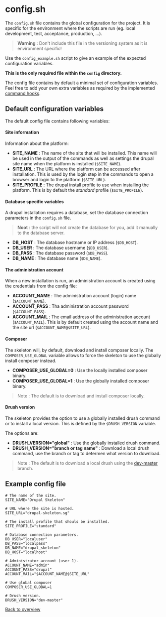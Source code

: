 # config.sh
The `config.sh` file contains the global configuration for the project. It is
specific for the environment where the scripts are run (eg. local development,
test, acceptance, production, ...).

> **Warning** : Don't include this file in the versioning system as it is
> environment specific!

Use the `config_example.sh` script to give an example of the expected
configuration variables.

**This is the only required file within the `config` directory.**

The config file contains by default a minimal set of configuration variables.
Feel free to add your own extra variables as required by the implemented
[command hooks][link-hooks].



## Default configuration variables
The default config file contains following variables:


#### Site information
Information about the platform:

- **SITE_NAME** : The name of the site that will be installed. This name will be
  used in the output of the commands as well as settings the drupal site name
  when the platform is installed (`$SITE_NAME`).
- **SITE_URL** : The URL where the platform can be accessed after installation.
  This is used by the login step in the commands to open a browser and login to
  the platform (`$SITE_URL`).
- **SITE_PROFILE** : The drupal install profile to use when installing the
  platform. This is by default the *standard* profile (`$SITE_PROFILE`).


#### Database specific variables
A drupal installation requires a database, set the database connection
parameters in the `config.sh` file.

> **Noot** : the script will not create the database for you, add it manually
> to the database server.

- **DB_HOST** : The database hostname or IP address (`$DB_HOST`).
- **DB_USER** : The database username (`$DB_USER`).
- **DB_PASS** : The database password (`$DB_PASS`).
- **DB_NAME** : The database name (`$DB_NAME`).


#### The administration account
When a new installation is run, an administration account is created using the
credentials from the config file:

- **ACCOUNT_NAME** : The administration account (login) name (`$ACCOUNT_NAME`).
- **ACCOUNT_PASS** : Tha administration account password (`$ACCOUNT_PASS`).
- **ACCOUNT_MAIL** : The email address of the administration account
  (`$ACCOUNT_MAIL`). This is by default created using the account name and the
  site url (`$ACCOUNT_NAME@$SITE_URL`).


#### Composer
The skeleton will, by default, download and install composer locally. The
`COMPOSER_USE_GLOBAL` variable allows to force the skeleton to use the globally
install composer instead.

- **COMPOSER_USE_GLOBAL=0** : Use the locally installed composer binary.
- **COMPOSER_USE_GLOBAL=1** : Use the globally installed composer binary.

> Note : The default is to download and install composer locally.


#### Drush version
The skeleton provides the option to use a globally installed drush command or to
install a local version. This is defined by the `$DRUSH_VERSION` variable.

The options are:

- **DRUSH_VERSION="global"** : Use the globally installed drush command.
- **DRUSH_VERSION="branch or tag name"** : Download a local drush command, use
  the branch or tag to determen what version to download.

> Note : The default is to download a local drush using the
> [dev-master][link-drush-dev-master] branch.



## Example config file

```
# The name of the site.
SITE_NAME="Drupal Skeleton"

# URL where the site is hosted.
SITE_URL="drupal-skeleton.sg"

# The install profile that shouls be installed.
SITE_PROFILE="standard"

# Database connection parameters.
DB_USER="localuser"
DB_PASS="localpass"
DB_NAME="drupal_skeleton"
DB_HOST="localhost"

# Administrator account (user 1).
ACCOUNT_NAME="admin"
ACCOUNT_PASS="drupal"
ACCOUNT_MAIL="$ACCOUNT_NAME@$SITE_URL"

# Use global composer
COMPOSER_USE_GLOBAL=1

# Drush version.
DRUSH_VERSION="dev-master"
```



[Back to overview][link-overview]



[link-hooks]: hooks.md
[link-drush-dev-master]: https://github.com/drush-ops/drush/tree/master

[link-overview]: README.md
